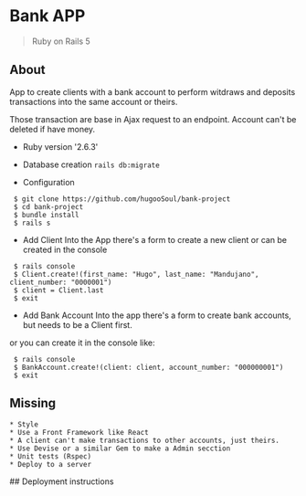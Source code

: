 # Bank APP

> Ruby on Rails 5

## About
App to create clients with a bank account to perform witdraws and deposits transactions into the same account or theirs.

Those transaction are base in Ajax request to an endpoint.
Account can't be deleted if have money.
* Ruby version
    '2.6.3'

* Database creation
`rails db:migrate`

* Configuration
```
 $ git clone https://github.com/hugooSoul/bank-project
 $ cd bank-project
 $ bundle install
 $ rails s
 ```

* Add Client
Into the App there's a form to create a new client or can be created in the console

```
 $ rails console
 $ Client.create!(first_name: "Hugo", last_name: "Mandujano", client_number: "0000001") 
 $ client = Client.last
 $ exit
 ```

* Add Bank Account
Into the app there's a form to create bank accounts, but needs to be a Client first.

or you can create it in the console like:

```
 $ rails console
 $ BankAccount.create!(client: client, account_number: "000000001")
 $ exit
 ```

## Missing
    * Style
    * Use a Front Framework like React 
    * A client can't make transactions to other accounts, just theirs.
    * Use Devise or a similar Gem to make a Admin secction 
    * Unit tests (Rspec)
    * Deploy to a server

## Deployment instructions

